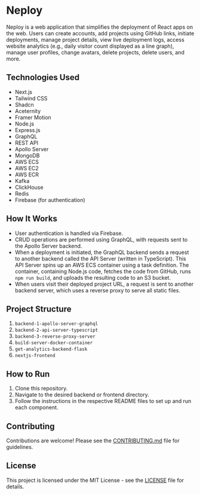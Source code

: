 # Neploy

Neploy is a web application that simplifies the deployment of React apps on the web. Users can create accounts, add projects using GitHub links, initiate deployments, manage project details, view live deployment logs, access website analytics (e.g., daily visitor count displayed as a line graph), manage user profiles, change avatars, delete projects, delete users, and more.

## Technologies Used

- Next.js
- Tailwind CSS
- Shadcn
- Aceternity
- Framer Motion
- Node.js
- Express.js
- GraphQL
- REST API
- Apollo Server
- MongoDB
- AWS ECS
- AWS EC2
- AWS ECR
- Kafka
- ClickHouse
- Redis
- Firebase (for authentication)

## How It Works

- User authentication is handled via Firebase.
- CRUD operations are performed using GraphQL, with requests sent to the Apollo Server backend.
- When a deployment is initiated, the GraphQL backend sends a request to another backend called the API Server (written in TypeScript). This API Server spins up an AWS ECS container using a task definition. The container, containing Node.js code, fetches the code from GitHub, runs `npm run build`, and uploads the resulting code to an S3 bucket.
- When users visit their deployed project URL, a request is sent to another backend server, which uses a reverse proxy to serve all static files.

## Project Structure

1. `backend-1-apollo-server-graphql`
2. `backend-2-api-server-typescript`
3. `backend-3-reverse-proxy-server`
4. `build-server-docker-container`
5. `get-analytics-backend-flask`
6. `nextjs-frontend`

## How to Run

1. Clone this repository.
2. Navigate to the desired backend or frontend directory.
3. Follow the instructions in the respective README files to set up and run each component.

## Contributing

Contributions are welcome! Please see the [CONTRIBUTING.md](CONTRIBUTING.md) file for guidelines.

## License

This project is licensed under the MIT License - see the [LICENSE](LICENSE) file for details.
